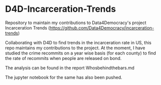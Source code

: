 # D4D-Incarceration-Trends
Repository to maintain my contributions to Data4Democracy's project Incarceration Trends (https://github.com/Data4Democracy/incarceration-trends)

Collaborating with D4D to find trends in the incarceration rate in US, this repo maintains my contributions to the project. At the moment, I have studied the crime recommits on a year wise basis (for each county) to find the rate of recommits when people are released on bond.

The analysis can be found in the report Whosbehindthebars.md

The jupyter notebook for the same has also been pushed.
